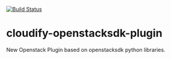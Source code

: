 [![Build Status](https://circleci.com/gh/cloudify-incubator/cloudify-openstacksdk-plugin.svg?style=shield&circle-token=:circle-token)](https://circleci.com/gh/cloudify-incubator/cloudify-openstacksdk-plugin)

# cloudify-openstacksdk-plugin

New Openstack Plugin based on openstacksdk python libraries.
